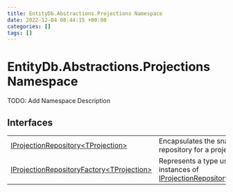 ```yaml
---
title: EntityDb.Abstractions.Projections Namespace
date: 2022-12-04 08:44:15 +00:00
categories: []
tags: []
---
```


# EntityDb.Abstractions.Projections Namespace

TODO: Add Namespace Description

## Interfaces
<table><tr><td><a href='dotnet-entitydb-abstractions-projections-iprojectionrepository`1'>IProjectionRepository&lt;TProjection&gt;</a></td><td>
Encapsulates the snapshot repository for a projection.
</td></tr><tr><td><a href='dotnet-entitydb-abstractions-projections-iprojectionrepositoryfactory`1'>IProjectionRepositoryFactory&lt;TProjection&gt;</a></td><td>
Represents a type used to create instances of <a href='dotnet-entitydb-abstractions-projections-iprojectionrepository`1'>IProjectionRepository&lt;TProjection&gt;</a></td></tr></table>
